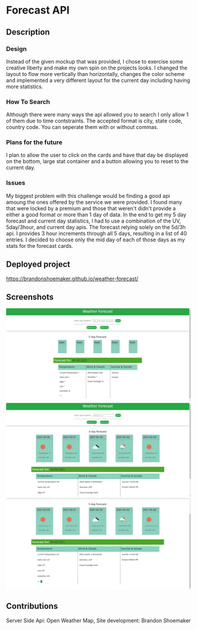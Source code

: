 # Forecast API

## Description

### Design

Instead of the given mockup that was provided, I chose to exercise some creative liberty and make my own spin on the projects looks. I changed the layout to flow more vertically than horizontally, changes the color scheme and implemented a very different layout for the current day including having more statistics.

### How To Search

Although there were many ways the api allowed you to search I only allow 1 of them due to time contstraints. The accepted format is city, state code, country code. You can seperate them with or without commas.

### Plans for the future

I plan to allow the user to click on the cards and have that day be displayed on the bottom, large stat container and a button allowing you to reset to the current day.

### Issues

My biggest problem with this challenge would be finding a good api amoung the ones offered by the service we were provided. I found many that were locked by a premium and those that weren't didn't provide a either a good format or more than 1 day of data. In the end to get my 5 day forecast and current day statistics, I had to use a combination of the UV, 5day/3hour, and current day apis. The forecast relying solely on the 5d/3h api. I provides 3 hour increments through all 5 days, resulting in a list of 40 entries. I decided to choose only the mid day of each of those days as my stats for the forecast cards.

## Deployed project

https://brandonshoemaker.github.io/weather-forecast/

## Screenshots
![](./assets/screenshots/Capture.JPG)
![](./assets/screenshots/Capture2.JPG)
![](./assets/screenshots/Capture3.JPG)

## Contributions
Server Side Api: Open Weather Map, Site development: Brandon Shoemaker


